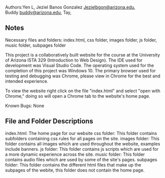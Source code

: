 
Authors:Yen L, Jeziel Banos Gonzalez [Jezielbgon@arizona.edu](mailto:jezielbgon@arizona.edu),  
Buddy [buddy@arizona.edu](buddy@arizona.edu), 
Tay, 

## Notes

Necessary files and folders: index.html, css folder, images folder, js folder, music folder, subpages folder

This project is a collaboratively built website for the course at the University of Arizona ISTA 329 (Introduction to Web Design). The IDE used for development was Visual Studio Code. The operating system used for the completion of this project was Windows 10. The primary browser used for testing and debugging was Chrome, please view in Chrome for the best and intended experience. 

To view the website right click on the file "index.html" and select "open with Chrome," doing so will open a Chrome tab to the website's home page.  

Known Bugs: None

## File and Folder Descriptions

index.html: The home page for our website
css folder: This folder contains subfolders containing css rules for all pages on the site.
images folder: This folder contains all images which are used throughout the website, examples include banners.
js folder: This folder contains js scripts which are used for a more dynamic experience across the site.
music folder: This folder contains audio files which are used by some of the site's pages.
subpages folder: This folder contains the different html files that make up the subpages of the webite, this folder does not contain the home page.